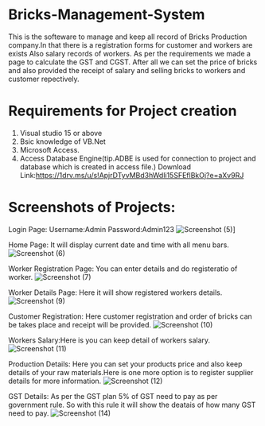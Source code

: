 # Bricks-Management-System

This is the softeware to manage and keep all record of Bricks Production company.In that there is a registration forms for customer and workers
are exists Also salary records of workers. As per the requirements we made a page to calculate the GST and CGST. After all we can set the price of bricks
and also provided the receipt of salary and selling bricks to workers and customer repectively.

# Requirements for Project creation
1. Visual studio 15 or above
2. Bsic knowledge of VB.Net
3. Microsoft Access.
4. Access Database Engine(tip.ADBE is used for connection to project and database which is created in access file.)
Download Link:https://1drv.ms/u/s!ApjrDTyvMBd3hWdli15SFEflBkOj?e=aXv9RJ

# Screenshots of Projects:
Login Page: Username:Admin 
            Password:Admin123
![Screenshot (5)](https://user-images.githubusercontent.com/42617411/72737065-d9af6200-3bc4-11ea-902c-b269b5ba62d9.png)]


Home Page: It will display current date and time with all menu bars.
![Screenshot (6)](https://user-images.githubusercontent.com/42617411/72737232-33179100-3bc5-11ea-9d10-c5a7f08c886f.png)


Worker Registration Page: You can enter details and do registeratio of worker.
![Screenshot (7)](https://user-images.githubusercontent.com/42617411/72737311-57736d80-3bc5-11ea-81ca-08b6cb8d7c8b.png)


Worker Details Page: Here it will show registered workers details.
![Screenshot (9)](https://user-images.githubusercontent.com/42617411/72737440-96092800-3bc5-11ea-83fb-e0d9500573d8.png)


Customer Registration: Here customer registration and order of bricks can be takes place and receipt will be provided.
![Screenshot (10)](https://user-images.githubusercontent.com/42617411/72737626-eb453980-3bc5-11ea-96df-49c04b2eb81f.png)


Workers Salary:Here is you can keep detail of workers salary.
![Screenshot (11)](https://user-images.githubusercontent.com/42617411/72737704-12037000-3bc6-11ea-8883-8ec543c2af8e.png)


Production Details: Here you can set your products price and also keep details of your raw materials.Here is  one more option is to register supplier details for more information. 
![Screenshot (12)](https://user-images.githubusercontent.com/42617411/72737763-3c552d80-3bc6-11ea-8587-213bb8eb05c7.png)


GST Details: As per the GST plan 5% of GST need to pay as per government rule. So with this rule it will show the deatais of how many GST need to pay.
![Screenshot (14)](https://user-images.githubusercontent.com/42617411/72737941-8c33f480-3bc6-11ea-9bef-a3d4635f0f53.png)

